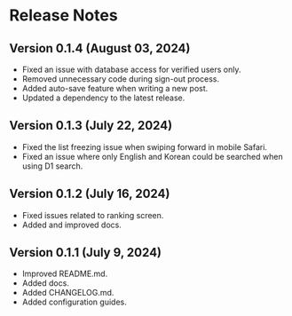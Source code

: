 # Release Notes
<!--
### New Features and Improvements
### Bug Fixes
-->
## Version 0.1.4 (August 03, 2024)
- Fixed an issue with database access for verified users only.
- Removed unnecessary code during sign-out process.
- Added auto-save feature when writing a new post.
- Updated a dependency to the latest release.

## Version 0.1.3 (July 22, 2024)
- Fixed the list freezing issue when swiping forward in mobile Safari.
- Fixed an issue where only English and Korean could be searched when using D1 search.

## Version 0.1.2 (July 16, 2024)
- Fixed issues related to ranking screen.
- Added and improved docs.

## Version 0.1.1 (July 9, 2024)
- Improved README.md.
- Added docs.
- Added CHANGELOG.md.
- Added configuration guides.